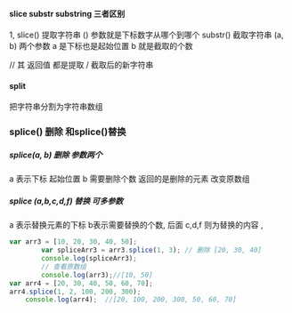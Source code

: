 #### slice  substr substring  三者区别
1, slice() 提取字符串 () 参数就是下标数字从哪个到哪个
substr() 截取字符串 (a, b) 两个参数
a 是下标也是起始位置 b 就是截取的个数 

// 其 返回值 都是提取 / 截取后的新字符串
#### split 
把字符串分割为字符串数组
### splice() 删除 和splice()替换
##### splice(a, b) 删除 参数两个 
a 表示下标 起始位置 b 需要删除个数
返回的是删除的元素 改变原数组
##### splice (a,b,c,d,f) 替换  可多参数
a 表示替换元素的下标 b表示需要替换的个数, 后面 c,d,f 则为替换的内容 ,
```js
var arr3 = [10, 20, 30, 40, 50];
        var spliceArr3 = arr3.splice(1, 3); // 删除 [20, 30, 40]
        console.log(spliceArr3);
        // 查看原数组 
        console.log(arr3);//[10, 50]
var arr4 = [20, 30, 40, 50, 60, 70];
arr4.splice(1, 2, 100, 200, 300);
    console.log(arr4);  //[20, 100, 200, 300, 50, 60, 70]
```
